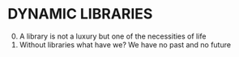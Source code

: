 # DYNAMIC LIBRARIES
0. A library is not a luxury but one of the necessities of life
1. Without libraries what have we? We have no past and no future
